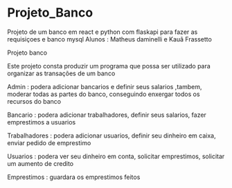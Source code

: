 # Projeto_Banco

Projeto de um banco em react e python com flaskapi para fazer as requisiçoes e banco mysql
Alunos : Matheus daminelli e Kauã Frassetto

Projeto banco

Este projeto consta produzir um programa que possa ser utilizado para organizar as transações de um banco 

Admin : podera adicionar bancarios e definir seus salarios ,tambem, moderar todas as partes do banco, conseguindo enxergar todos os recursos do banco 

Bancario : podera adicionar trabalhadores, definir seus salarios, fazer emprestimos a usuarios

Trabalhadores : podera adicionar usuarios, definir seu dinheiro em caixa, enviar pedido de emprestimo

Usuarios : podera ver seu dinheiro em conta, solicitar emprestimos, solicitar um aumento de credito

Emprestimos : guardara os emprestimos feitos
